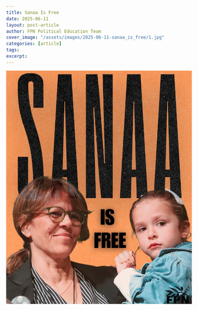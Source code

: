 ```yaml
---
title: Sanaa Is Free
date: 2025-06-11
layout: post-article
author: FPN Political Education Team
cover_image: "/assets/images/2025-06-11-sanaa_is_free/1.jpg"
categories: [article]
tags:
excerpt: 
---
```


![1](/assets/images/2025-06-11-sanaa_is_free/1.jpg)